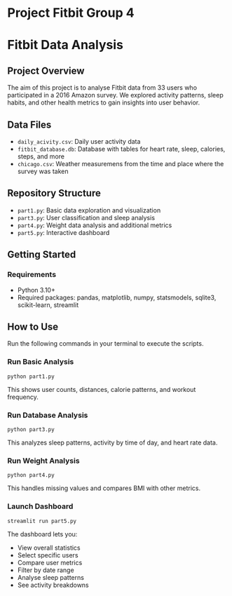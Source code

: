 # Project Fitbit Group 4

# Fitbit Data Analysis

## Project Overview
The aim of this project is to analyse Fitbit data from 33 users who participated in a 2016 Amazon survey. We explored activity patterns, sleep habits, and other health metrics to gain insights into user behavior.

## Data Files
- `daily_acivity.csv`: Daily user activity data
- `fitbit_database.db`: Database with tables for heart rate, sleep, calories, steps, and more
- `chicago.csv`: Weather measuremens from the time and place where the survey was taken

## Repository Structure
- `part1.py`: Basic data exploration and visualization
- `part3.py`: User classification and sleep analysis
- `part4.py`: Weight data analysis and additional metrics
- `part5.py`: Interactive dashboard

## Getting Started

### Requirements
- Python 3.10+
- Required packages: pandas, matplotlib, numpy, statsmodels, sqlite3, scikit-learn, streamlit

## How to Use
Run the following commands in your terminal to execute the scripts.

### Run Basic Analysis
```
python part1.py
```
This shows user counts, distances, calorie patterns, and workout frequency.

### Run Database Analysis
```
python part3.py
```
This analyzes sleep patterns, activity by time of day, and heart rate data.

### Run Weight Analysis
```
python part4.py
```
This handles missing values and compares BMI with other metrics.

### Launch Dashboard
```
streamlit run part5.py
```
The dashboard lets you:
- View overall statistics
- Select specific users
- Compare user metrics
- Filter by date range
- Analyse sleep patterns
- See activity breakdowns
